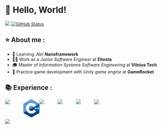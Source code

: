 # 👋 Hello, World!
<a href="https://github.com/rengetsu"><img src="https://github-readme-stats.vercel.app/api/top-langs/?username=rengetsu&theme=graywhite&hide=blade,C&langs_count=3)"/></a>&nbsp;[![GitHub Status](https://github-readme-stats.vercel.app/api?username=rengetsu&&show_icons=true&theme=graywhite&line_height=27)](https://maxbase.org)

## :star: About me :

  *  :microscope: Learning *.Net* **Nanoframework**
  *  👨‍💻 Work as a *Junior Software Engineer* at **Eltesta**
  * :mortar_board: Master of *Information Systems Software Engineering* at **Vilnius Tech**
  * :game_die: Practice game development with *Unity game engine* at **GameRocket** 

## 📚 Experience :

<img align="left" src="https://user-images.githubusercontent.com/33583122/122727114-5c879100-d27f-11eb-9a26-6a3473c7bc4e.png" width="60"/>
<img align="left" src="https://github.com/Alaamimi/Alaamimi/blob/main/Src/1200px-ISO_C%2B%2B_Logo.svg.png" width="53"/>
<img align="left" src="https://i.ibb.co/7Y1Km6Y/php.png" width="60"/>
<img align="left" src="https://user-images.githubusercontent.com/33583122/122710804-b2513e80-d269-11eb-8f44-a464f830fc7b.png" width="60"/>
<img align="left" src="https://i.ibb.co/pjwf1VB/unity-logo.png" width="60"/>
<img align="left" src="https://i.ibb.co/1rtWX0F/OpenGL.png" width="140"/>

<br/><br/><br/>

![](https://komarev.com/ghpvc/?username=rengetsu)
